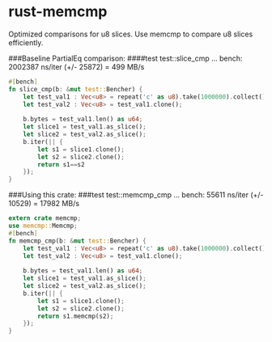 # rust-memcmp
Optimized comparisons for u8 slices. 
Use memcmp to compare u8 slices efficiently.

###Baseline PartialEq comparison:
####test test::slice_cmp ... bench:   2002387 ns/iter (+/- 25872) = 499 MB/s
```rust
#[bench]
fn slice_cmp(b: &mut test::Bencher) {
    let test_val1 : Vec<u8> = repeat('c' as u8).take(1000000).collect();
    let test_val2 : Vec<u8> = test_val1.clone();
    
    b.bytes = test_val1.len() as u64;
    let slice1 = test_val1.as_slice();
    let slice2 = test_val2.as_slice();
    b.iter(|| {
        let s1 = slice1.clone();
        let s2 = slice2.clone();
        return s1==s2
    });
}
```
###Using this crate:
###test test::memcmp_cmp  ... bench:     55611 ns/iter (+/- 10529) = 17982 MB/s
```rust
extern crate memcmp;
use memcmp::Memcmp;
#[bench]
fn memcmp_cmp(b: &mut test::Bencher) {
    let test_val1 : Vec<u8> = repeat('c' as u8).take(1000000).collect();
    let test_val2 : Vec<u8> = test_val1.clone();
    
    b.bytes = test_val1.len() as u64;
    let slice1 = test_val1.as_slice();
    let slice2 = test_val2.as_slice();
    b.iter(|| {
        let s1 = slice1.clone();
        let s2 = slice2.clone();
        return s1.memcmp(s2);
    });
}
```

